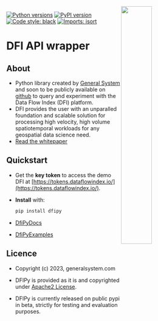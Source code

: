 <img src="docs/gs_logo.png" width="40%" align="right">

[![Python versions](https://img.shields.io/pypi/pyversions/dfi.svg)](https://pypi.python.org/pypi/dfi/)
[![PyPI version](https://badge.fury.io/py/dfi.svg)](https://badge.fury.io/py/dfi)
[![Code style: black](https://img.shields.io/badge/code%20style-black-000000.svg)](https://github.com/psf/black)
[![Imports: isort](https://img.shields.io/badge/%20imports-isort-%231674b1?style=flat&labelColor=ef8336)](https://timothycrosley.github.io/isort/)

# DFI API wrapper

## About

- Python library created by [General System](https://www.generalsystem.com/) and soon to be publicly available on [github](https://github.com/thegeneralsystem) to query and experiment with the Data Flow Index (DFI) platform.
- DFI provides the user with an unparalled foundation and scalable solution for processing high velocity, high volume spatiotemporal workloads for any geospatial data science need.
- [Read the whitepaper](https://assets.website-files.com/636ce900cf2e67aab6340642/643807134214aebc2b29849c_General%20System_The%20Data%20Flow%20Index%20Whitepaper%20_%20Nov%2022.pdf)

## Quickstart

- Get the **key token** to access the demo DFI at  [https://tokens.dataflowindex.io/](https://tokens.dataflowindex.io/).

- **Install** with:
    ```bash
    pip install dfipy
    ```

- [DfiPyDocs](https://gitlab.com/excession/software/dfi/public-examples/DfiPyDocs)
  
- [DfiPyExamples](https://gitlab.com/excession/software/dfi/public-examples/DfiPyExamples)

## Licence

- Copyright (c) 2023, generalsystem.com

- DFIPy is provided as it is and copyrighted under [Apache2 License](LICENCE).

- DFIPy is currently released on public pypi in beta, strictly for testing and evaluation purposes.
